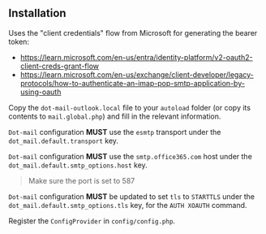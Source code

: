 ## Installation

Uses the "client credentials" flow from Microsoft for generating the bearer token:
* https://learn.microsoft.com/en-us/entra/identity-platform/v2-oauth2-client-creds-grant-flow
* https://learn.microsoft.com/en-us/exchange/client-developer/legacy-protocols/how-to-authenticate-an-imap-pop-smtp-application-by-using-oauth

Copy the `dot-mail-outlook.local` file to your `autoload` folder (or copy its contents to `mail.global.php`) and fill in the relevant information.

`Dot-mail` configuration **MUST** use the `esmtp` transport under the `dot_mail.default.transport` key.

`Dot-mail` configuration **MUST** use the `smtp.office365.com` host under the `dot_mail.default.smtp_options.host` key.

> Make sure the port is set to 587

`Dot-mail` configuration **MUST** be updated to set `tls` to `STARTTLS` under the `dot_mail.default.smtp_options.tls` key, for the `AUTH XOAUTH` command.

Register the `ConfigProvider` in `config/config.php`.
